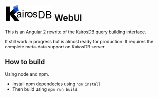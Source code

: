 # ![KairosDB](resources/images/kairosdb_light.png) WebUI

This is an Angular 2 rewrite of the KairosDB query building interface.

It still work in progress but is almost ready for production. 
It requires the complete meta-data support on KairosDB server.


## How to build

Using node and npm.

* Install npm dependecies using `npm install`
* Then build using `npm run build`



